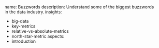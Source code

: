 name: Buzzwords
description: Understand some of the biggest buzzwords in the data industry.
insights:
  - big-data
  - key-metrics
  - relative-vs-absolute-metrics
  - north-star-metric
aspects:
  - introduction
